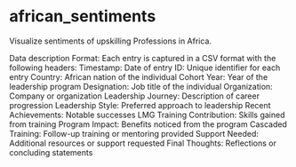 # african_sentiments
Visualize sentiments of upskilling Professions in Africa.

Data description
Format: Each entry is captured in a CSV format with the following headers:
Timestamp: Date of entry
ID: Unique identifier for each entry
Country: African nation of the individual
Cohort Year: Year of the leadership program
Designation: Job title of the individual
Organization: Company or organization
Leadership Journey: Description of career progression
Leadership Style: Preferred approach to leadership
Recent Achievements: Notable successes
LMG Training Contribution: Skills gained from training
Program Impact: Benefits noticed from the program
Cascaded Training: Follow-up training or mentoring provided
Support Needed: Additional resources or support requested
Final Thoughts: Reflections or concluding statements
